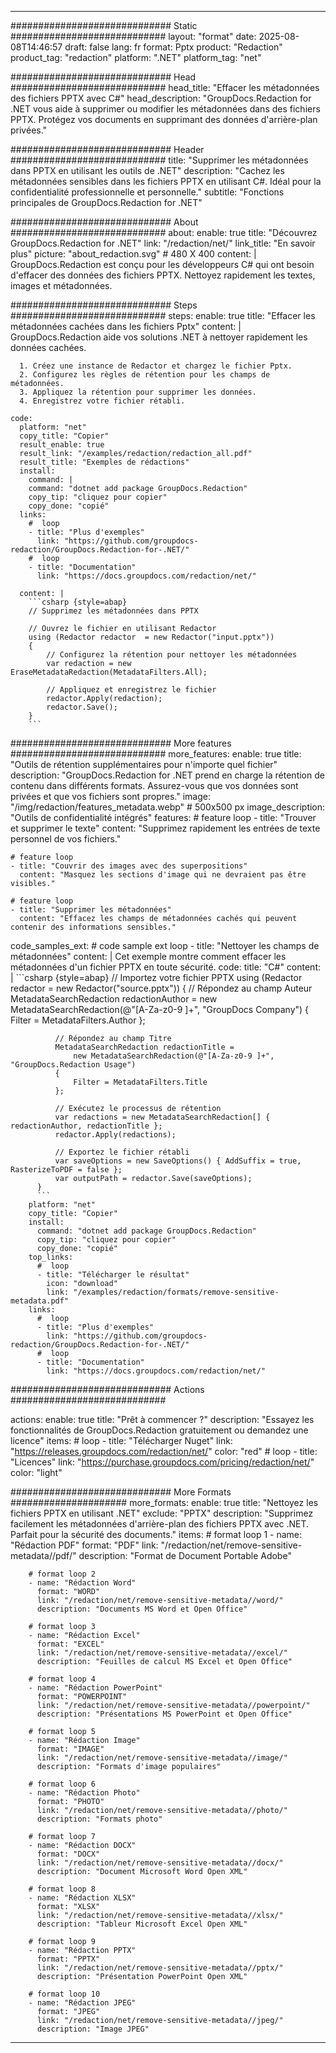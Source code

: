 
---
############################# Static ############################
layout: "format"
date:  2025-08-08T14:46:57
draft: false
lang: fr
format: Pptx
product: "Redaction"
product_tag: "redaction"
platform: ".NET"
platform_tag: "net"

############################# Head ############################
head_title: "Effacer les métadonnées des fichiers PPTX avec C#"
head_description: "GroupDocs.Redaction for .NET vous aide à supprimer ou modifier les métadonnées dans des fichiers PPTX. Protégez vos documents en supprimant des données d'arrière-plan privées."

############################# Header ############################
title: "Supprimer les métadonnées dans PPTX en utilisant les outils de .NET" 
description: "Cachez les métadonnées sensibles dans les fichiers PPTX en utilisant C#. Idéal pour la confidentialité professionnelle et personnelle."
subtitle: "Fonctions principales de GroupDocs.Redaction for .NET" 

############################# About ############################
about:
    enable: true
    title: "Découvrez GroupDocs.Redaction for .NET"
    link: "/redaction/net/"
    link_title: "En savoir plus"
    picture: "about_redaction.svg" # 480 X 400
    content: |
       GroupDocs.Redaction est conçu pour les développeurs C# qui ont besoin d'effacer des données des fichiers PPTX. Nettoyez rapidement les textes, images et métadonnées.

############################# Steps ############################
steps:
    enable: true
    title: "Effacer les métadonnées cachées dans les fichiers Pptx"
    content: |
      GroupDocs.Redaction aide vos solutions .NET à nettoyer rapidement les données cachées.
      
      1. Créez une instance de Redactor et chargez le fichier Pptx.
      2. Configurez les règles de rétention pour les champs de métadonnées.
      3. Appliquez la rétention pour supprimer les données.
      4. Enregistrez votre fichier rétabli.
   
    code:
      platform: "net"
      copy_title: "Copier"
      result_enable: true
      result_link: "/examples/redaction/redaction_all.pdf"
      result_title: "Exemples de rédactions"
      install:
        command: |
        command: "dotnet add package GroupDocs.Redaction"
        copy_tip: "cliquez pour copier"
        copy_done: "copié"
      links:
        #  loop
        - title: "Plus d'exemples"
          link: "https://github.com/groupdocs-redaction/GroupDocs.Redaction-for-.NET/"
        #  loop
        - title: "Documentation"
          link: "https://docs.groupdocs.com/redaction/net/"
          
      content: |
        ```csharp {style=abap}
        // Supprimez les métadonnées dans PPTX

        // Ouvrez le fichier en utilisant Redactor
        using (Redactor redactor  = new Redactor("input.pptx"))
        {
            // Configurez la rétention pour nettoyer les métadonnées
            var redaction = new EraseMetadataRedaction(MetadataFilters.All);
            
            // Appliquez et enregistrez le fichier
            redactor.Apply(redaction);
            redactor.Save();
        }
        ```            


############################# More features ############################
more_features:
  enable: true
  title: "Outils de rétention supplémentaires pour n'importe quel fichier"
  description: "GroupDocs.Redaction for .NET prend en charge la rétention de contenu dans différents formats. Assurez-vous que vos données sont privées et que vos fichiers sont propres."
  image: "/img/redaction/features_metadata.webp" # 500x500 px
  image_description: "Outils de confidentialité intégrés"
  features:
    # feature loop
    - title: "Trouver et supprimer le texte"
      content: "Supprimez rapidement les entrées de texte personnel de vos fichiers."

    # feature loop
    - title: "Couvrir des images avec des superpositions"
      content: "Masquez les sections d'image qui ne devraient pas être visibles."

    # feature loop
    - title: "Supprimer les métadonnées"
      content: "Effacez les champs de métadonnées cachés qui peuvent contenir des informations sensibles."
      
  code_samples_ext:
    # code sample ext loop
    - title: "Nettoyer les champs de métadonnées"
      content: |
        Cet exemple montre comment effacer les métadonnées d'un fichier PPTX en toute sécurité.
      code:
        title: "C#"
        content: |
          ```csharp {style=abap}
          //  Importez votre fichier PPTX
          using (Redactor redactor  = new Redactor("source.pptx"))
          {
              // Répondez au champ Auteur
              MetadataSearchRedaction redactionAuthor = 
                  new MetadataSearchRedaction(@"[A-Za-z0-9 ]+", "GroupDocs Company")
              {
                  Filter = MetadataFilters.Author
              };

              // Répondez au champ Titre
              MetadataSearchRedaction redactionTitle = 
                  new MetadataSearchRedaction(@"[A-Za-z0-9 ]+", "GroupDocs.Redaction Usage")
              {
                  Filter = MetadataFilters.Title
              };

              // Exécutez le processus de rétention
              var redactions = new MetadataSearchRedaction[] { redactionAuthor, redactionTitle };
              redactor.Apply(redactions);

              // Exportez le fichier rétabli
              var saveOptions = new SaveOptions() { AddSuffix = true, RasterizeToPDF = false };
              var outputPath = redactor.Save(saveOptions);
          }
          ```
        platform: "net"
        copy_title: "Copier"
        install:
          command: "dotnet add package GroupDocs.Redaction"
          copy_tip: "cliquez pour copier"
          copy_done: "copié"
        top_links:
          #  loop
          - title: "Télécharger le résultat"
            icon: "download"
            link: "/examples/redaction/formats/remove-sensitive-metadata.pdf"
        links:
          #  loop
          - title: "Plus d'exemples"
            link: "https://github.com/groupdocs-redaction/GroupDocs.Redaction-for-.NET/"
          #  loop
          - title: "Documentation"
            link: "https://docs.groupdocs.com/redaction/net/"


############################# Actions ############################

actions:
  enable: true
  title: "Prêt à commencer ?"
  description: "Essayez les fonctionnalités de GroupDocs.Redaction gratuitement ou demandez une licence"
  items:
    #  loop
    - title: "Télécharger Nuget"
      link: "https://releases.groupdocs.com/redaction/net/"
      color: "red"
        #  loop
    - title: "Licences"
      link: "https://purchase.groupdocs.com/pricing/redaction/net/"
      color: "light"


############################# More Formats #####################
more_formats:
    enable: true
    title: "Nettoyez les fichiers PPTX en utilisant .NET"
    exclude: "PPTX"
    description: "Supprimez facilement les métadonnées d'arrière-plan des fichiers PPTX avec .NET. Parfait pour la sécurité des documents."
    items: 
        # format loop 1
        - name: "Rédaction PDF"
          format: "PDF"
          link: "/redaction/net/remove-sensitive-metadata//pdf/"
          description: "Format de Document Portable Adobe"

        # format loop 2
        - name: "Rédaction Word"
          format: "WORD"
          link: "/redaction/net/remove-sensitive-metadata//word/"
          description: "Documents MS Word et Open Office"
          
        # format loop 3
        - name: "Rédaction Excel"
          format: "EXCEL"
          link: "/redaction/net/remove-sensitive-metadata//excel/"
          description: "Feuilles de calcul MS Excel et Open Office"

        # format loop 4
        - name: "Rédaction PowerPoint"
          format: "POWERPOINT"
          link: "/redaction/net/remove-sensitive-metadata//powerpoint/"
          description: "Présentations MS PowerPoint et Open Office"

        # format loop 5
        - name: "Rédaction Image"
          format: "IMAGE"
          link: "/redaction/net/remove-sensitive-metadata//image/"
          description: "Formats d'image populaires"

        # format loop 6
        - name: "Rédaction Photo"
          format: "PHOTO"
          link: "/redaction/net/remove-sensitive-metadata//photo/"
          description: "Formats photo"

        # format loop 7
        - name: "Rédaction DOCX"
          format: "DOCX"
          link: "/redaction/net/remove-sensitive-metadata//docx/"
          description: "Document Microsoft Word Open XML"
          
        # format loop 8
        - name: "Rédaction XLSX"
          format: "XLSX"
          link: "/redaction/net/remove-sensitive-metadata//xlsx/"
          description: "Tableur Microsoft Excel Open XML"
          
        # format loop 9
        - name: "Rédaction PPTX"
          format: "PPTX"
          link: "/redaction/net/remove-sensitive-metadata//pptx/"
          description: "Présentation PowerPoint Open XML"

        # format loop 10
        - name: "Rédaction JPEG"
          format: "JPEG"
          link: "/redaction/net/remove-sensitive-metadata//jpeg/"
          description: "Image JPEG"


---